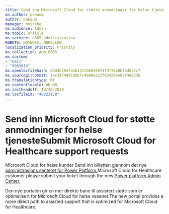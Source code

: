 ```yaml
---
title: Send inn Microsoft Cloud for støtte anmodninger for helse tjeneste
ms.author: pebaum
author: pebaum
manager: mnirkhe
ms.audience: Admin
ms.topic: article
ms.service: o365-administration
ROBOTS: NOINDEX, NOFOLLOW
localization_priority: Priority
ms.collection: Adm_O365
ms.custom:
- "6811"
- "9003813"
ms.openlocfilehash: 4dd4b38efa361372d6d59874f9738a0bf5d0a7c7
ms.sourcegitcommit: 1ac3474897abb7c4969e222f934294e05f468536
ms.translationtype: MT
ms.contentlocale: nb-NO
ms.lasthandoff: 10/30/2020
ms.locfileid: "48823138"
---
```

# <a name="submit-microsoft-cloud-for-healthcare-support-requests"></a><span data-ttu-id="55c4c-102">Send inn Microsoft Cloud for støtte anmodninger for helse tjeneste</span><span class="sxs-lookup"><span data-stu-id="55c4c-102">Submit Microsoft Cloud for Healthcare support requests</span></span>

<span data-ttu-id="55c4c-103">Microsoft Cloud for helse kunder Send inn billetten gjennom det nye [administrasjons senteret for Power Platform.](https://admin.powerplatform.microsoft.com/support?newTicket&product=Flow)</span><span class="sxs-lookup"><span data-stu-id="55c4c-103">Microsoft Cloud for Healthcare  customer please submit your ticket through the new [Power platform Admin Center.](https://admin.powerplatform.microsoft.com/support?newTicket&product=Flow)</span></span>

<span data-ttu-id="55c4c-104">Den nye portalen gir en mer direkte bane til assistert støtte som er optimalisert for Microsoft Cloud for helse vesenet.</span><span class="sxs-lookup"><span data-stu-id="55c4c-104">The new portal provides a more direct path to assisted support that is optimized for  Microsoft Cloud for Healthcare.</span></span>
